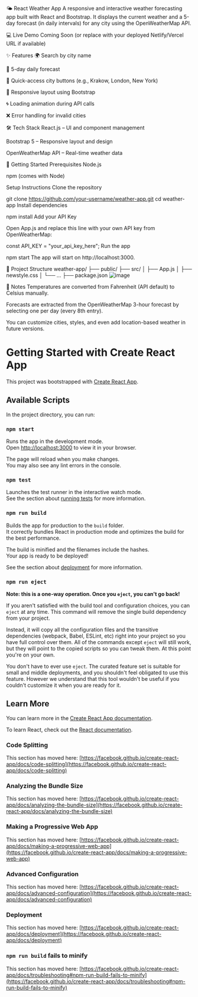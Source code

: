 🌤️ React Weather App
A responsive and interactive weather forecasting app built with React and Bootstrap.
It displays the current weather and a 5-day forecast (in daily intervals) for any city using the OpenWeatherMap API.

💻 Live Demo
Coming Soon (or replace with your deployed Netlify/Vercel URL if available)

✨ Features
🌍 Search by city name

📆 5-day daily forecast

🎯 Quick-access city buttons (e.g., Krakow, London, New York)

📱 Responsive layout using Bootstrap

🌀 Loading animation during API calls

❌ Error handling for invalid cities

🛠️ Tech Stack
React.js – UI and component management

Bootstrap 5 – Responsive layout and design

OpenWeatherMap API – Real-time weather data

🚀 Getting Started
Prerequisites
Node.js

npm (comes with Node)

Setup Instructions
Clone the repository


git clone https://github.com/your-username/weather-app.git
cd weather-app
Install dependencies

npm install
Add your API Key

Open App.js and replace this line with your own API key from OpenWeatherMap:

const API_KEY = "your_api_key_here";
Run the app

npm start
The app will start on http://localhost:3000.

📁 Project Structure
weather-app/
├── public/
├── src/
│   ├── App.js
│   ├── newstyle.css
│   └── ...
├── package.json
![image](https://github.com/user-attachments/assets/bb3ca5e9-24a4-44e3-b8ea-7d42b84be42d)

📌 Notes
Temperatures are converted from Fahrenheit (API default) to Celsius manually.

Forecasts are extracted from the OpenWeatherMap 3-hour forecast by selecting one per day (every 8th entry).

You can customize cities, styles, and even add location-based weather in future versions.




# Getting Started with Create React App

This project was bootstrapped with [Create React App](https://github.com/facebook/create-react-app).

## Available Scripts

In the project directory, you can run:

### `npm start`

Runs the app in the development mode.\
Open [http://localhost:3000](http://localhost:3000) to view it in your browser.

The page will reload when you make changes.\
You may also see any lint errors in the console.

### `npm test`

Launches the test runner in the interactive watch mode.\
See the section about [running tests](https://facebook.github.io/create-react-app/docs/running-tests) for more information.

### `npm run build`

Builds the app for production to the `build` folder.\
It correctly bundles React in production mode and optimizes the build for the best performance.

The build is minified and the filenames include the hashes.\
Your app is ready to be deployed!

See the section about [deployment](https://facebook.github.io/create-react-app/docs/deployment) for more information.

### `npm run eject`

**Note: this is a one-way operation. Once you `eject`, you can't go back!**

If you aren't satisfied with the build tool and configuration choices, you can `eject` at any time. This command will remove the single build dependency from your project.

Instead, it will copy all the configuration files and the transitive dependencies (webpack, Babel, ESLint, etc) right into your project so you have full control over them. All of the commands except `eject` will still work, but they will point to the copied scripts so you can tweak them. At this point you're on your own.

You don't have to ever use `eject`. The curated feature set is suitable for small and middle deployments, and you shouldn't feel obligated to use this feature. However we understand that this tool wouldn't be useful if you couldn't customize it when you are ready for it.

## Learn More

You can learn more in the [Create React App documentation](https://facebook.github.io/create-react-app/docs/getting-started).

To learn React, check out the [React documentation](https://reactjs.org/).

### Code Splitting

This section has moved here: [https://facebook.github.io/create-react-app/docs/code-splitting](https://facebook.github.io/create-react-app/docs/code-splitting)

### Analyzing the Bundle Size

This section has moved here: [https://facebook.github.io/create-react-app/docs/analyzing-the-bundle-size](https://facebook.github.io/create-react-app/docs/analyzing-the-bundle-size)

### Making a Progressive Web App

This section has moved here: [https://facebook.github.io/create-react-app/docs/making-a-progressive-web-app](https://facebook.github.io/create-react-app/docs/making-a-progressive-web-app)

### Advanced Configuration

This section has moved here: [https://facebook.github.io/create-react-app/docs/advanced-configuration](https://facebook.github.io/create-react-app/docs/advanced-configuration)

### Deployment

This section has moved here: [https://facebook.github.io/create-react-app/docs/deployment](https://facebook.github.io/create-react-app/docs/deployment)

### `npm run build` fails to minify

This section has moved here: [https://facebook.github.io/create-react-app/docs/troubleshooting#npm-run-build-fails-to-minify](https://facebook.github.io/create-react-app/docs/troubleshooting#npm-run-build-fails-to-minify)

